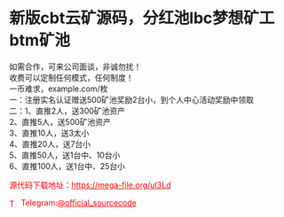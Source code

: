 # 新版cbt云矿源码，分红池lbc梦想矿工 btm矿池

如需合作，可来公司面谈，非诚勿扰！<br>收费可以定制任何模式，任何制度！<br>一币难求，example.com/枚<br>一：注册实名认证赠送500矿池奖励2台小，到个人中心活动奖励中领取<br>二：1、直推2人，送300矿池资产<br>2、直推5人，送500矿池资产<br>3、直推10人，送3太小<br>4、直推20人，送7台小<br>5、直推50人，送1台中、10台小<br>6、直推100人，送1台中、25台小<br>


<p style="color: red;">源代码下载地址：<a href="https://mega-file.org/uI3Ld" style="color: red;">https://mega-file.org/uI3Ld</a></p><p style="color: red;"><img src="https://cdn-icons-png.flaticon.com/512/2111/2111646.png" alt="Telegram Icon" style="width: 16px; vertical-align: middle; margin-right: 5px;">Telegram:<a href="https://t.me/official_sourcecode" style="color: red;">@official_sourcecode</a></p>